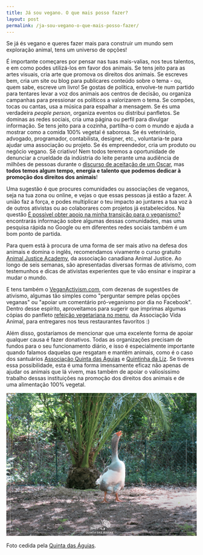 ```yaml
---
title: Já sou vegano. O que mais posso fazer?
layout: post
permalink: /ja-sou-vegano-o-que-mais-posso-fazer/
---
```

Se já és vegano e queres fazer mais para construir um mundo sem exploração animal, tens um universo de opções!

É importante começares por pensar nas tuas mais-valias, nos teus talentos, e em como podes utilizá-los em favor dos animais. Se tens jeito para as artes visuais, cria arte que promova os direitos dos animais. Se escreves bem, cria um site ou blog para publicares conteúdo sobre o tema - ou, quem sabe, escreve um livro! Se gostas de política, envolve-te num partido para tentares levar a voz dos animais aos centros de decisão, ou organiza campanhas para pressionar os políticos a valorizarem o tema. Se compões, tocas ou cantas, usa a música para espalhar a mensagem. Se és uma verdadeira _people person_, organiza eventos ou distribui panfletos. Se dominas as redes sociais, cria uma página ou perfil para divulgar informação. Se tens jeito para a cozinha, partilha-o com o mundo e ajuda a mostrar como a comida 100% vegetal é saborosa. Se és veterinário, advogado, programador, contabilista, designer, etc., voluntaria-te para ajudar uma associação ou projeto. Se és empreendedor, cria um produto ou negócio vegano. Sê criativo! Nem todos teremos a oportunidade de denunciar a crueldade da indústria do leite perante uma audiência de milhões de pessoas durante o [discurso de aceitação de um Oscar](https://www.youtube.com/watch?v=A_VY8HvBBR8), mas **todos temos algum tempo, energia e talento que podemos dedicar à promoção dos direitos dos animais**!

Uma sugestão é que procures comunidades ou associações de veganos, seja na tua zona ou online, e vejas o que essas pessoas já estão a fazer. A união faz a força, e podes multiplicar o teu impacto ao juntares a tua voz à de outros ativistas ou ao colaborares com projetos já estabelecidos. Na questão [É possível obter apoio na minha transição para o veganismo?](/e-possivel-obter-apoio-na-minha-transicao-para-o-veganismo/) encontrarás informação sobre algumas dessas comunidades, mas uma pesquisa rápida no Google ou em diferentes redes sociais também é um bom ponto de partida.

Para quem está à procura de uma forma de ser mais ativo na defesa dos animais e domina o inglês, recomendamos vivamente o curso gratuito [Animal Justice Academy](https://animaljusticeacademy.com), da associação canadiana Animal Justice. Ao longo de seis semanas, são apresentadas diversas formas de ativismo, com testemunhos e dicas de ativistas experientes que te vão ensinar e inspirar a mudar o mundo.

E tens também o [VeganActivism.com](https://veganactivism.org), com dezenas de sugestões de ativismo, algumas tão simples como "perguntar sempre pelas opções veganas" ou "apoiar um comentário pró-veganismo por dia no Facebook". Dentro desse espírito, aproveitamos para sugerir que imprimas algumas cópias do panfleto [refeição vegetariana no menu](https://www.vidanimal.org/2016/03/panfleto-refeicao-vegetariana-no-menu.html), da Associação Vida Animal, para entregares nos teus restaurantes favoritos :)

Além disso, gostaríamos de mencionar que uma excelente forma de apoiar qualquer causa é fazer donativos. Todas as organizações precisam de fundos para o seu funcionamento diário, e isso é especialmente importante quando falamos daquelas que resgatam e mantêm animais, como é o caso dos santuários [Associação Quinta das Águias](http://quintadasaguias.org) e [Quintinha da Liz](https://www.facebook.com/aquintinhadalizsantuarioanimal/). Se tiveres essa possibilidade, esta é uma forma imensamente eficaz não apenas de ajudar os animais que lá vivem, mas também de apoiar o valiosíssimo trabalho dessas instituições na promoção dos direitos dos animais e de uma alimentação 100% vegetal.

![[Foto de um ganso na Quinta das Águias]](/assets/images/quinta_aguias_ganso_cantor.png "Um ganso na Quinta das Águias")

<div class="img-caption">Foto cedida pela <a href="https://www.facebook.com/associacaoquintadasaguias/photos/2334927716599653">Quinta das Águias</a>.</div>

